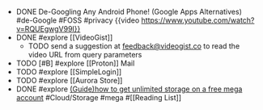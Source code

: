 - DONE De-Googling Any Android Phone! (Google Apps Alternatives) #de-Google #FOSS #privacy
  {{video https://www.youtube.com/watch?v=RQUEgwgV99I}}
- DONE #explore [[VideoGist]]
	- TODO send a suggestion at [feedback@videogist.co](mailto:feedback@videogist.co) to read the video URL from query parameters
- TODO [#B] #explore [[Proton]] Mail
- TODO #explore [[SimpleLogin]]
- TODO #explore [[Aurora Store]]
- DONE #explore [(Guide)how to get unlimited storage on a free mega account](https://www.reddit.com/r/Piracy/comments/ffrkf3/guidehow_to_get_unlimited_storage_on_a_free_mega/) #Cloud/Storage #mega #[[Reading List]]
